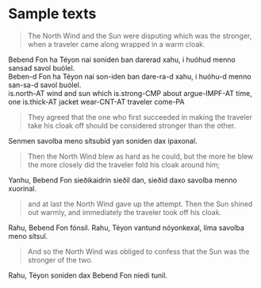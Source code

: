 # Sample texts

> The North Wind and the Sun were disputing which was the stronger, when a traveler came along wrapped in a warm cloak.

Bebend Fon ha Téyon nai soniden ban darerad xahu, i huóhud menno sansad savol buólel.\
Beben-d Fon ha Téyon nai son-iden ban dare-ra-d xahu, i huóhu-d menno san-sa-d savol buólel.\
is.north-AT wind and sun which is.strong-CMP about argue-IMPF-AT time, one is.thick-AT jacket wear-CNT-AT traveler come-PA

> They agreed that the one who first succeeded in making the traveler take his cloak off should be considered stronger than the other.

Senmen savolba meno sítsubid yan soniden dax ipaxonal.

> Then the North Wind blew as hard as he could, but the more he blew the more closely did the traveler fold his cloak around him;

Yanhu, Bebend Fon sieðikaidrin sieðil dan, sieðid daxo savolba menno xuorinal.

> and at last the North Wind gave up the attempt. Then the Sun shined out warmly, and immediately the traveler took off his cloak.

Rahu, Bebend Fon fónsil. Rahu, Téyon vantund nóyonkexal, líma savolba meno sítsul.

> And so the North Wind was obliged to confess that the Sun was the stronger of the two.

Rahu, Téyon soniden dax Bebend Fon niedi tunil.
